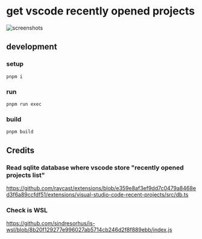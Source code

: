 get vscode recently opened projects
===

![screenshots](https://i.imgur.com/82rbPms.png)

development
---

### setup

```shell
pnpm i
```

### run

```shell
pnpm run exec
```

### build

```shell
pnpm build
```

Credits
---

### Read sqlite database where vscode store "recently opened projects list"

https://github.com/raycast/extensions/blob/e359e8af3ef9dd7c0479a8468ed3f6a89ccfdf51/extensions/visual-studio-code-recent-projects/src/db.ts

### Check is WSL

https://github.com/sindresorhus/is-wsl/blob/8b20f129277e996027ab5714cb246d2f8f889ebb/index.js
